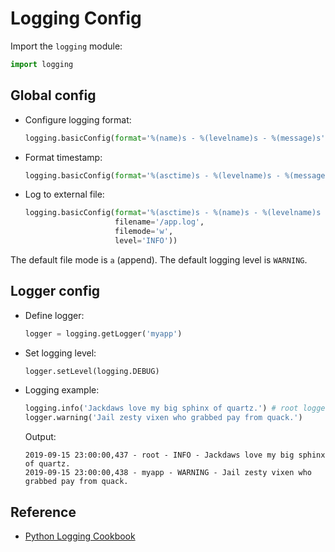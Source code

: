 # Logging Config

Import the `logging` module:

```python
import logging
```

## Global config

* Configure logging format:

  ```python
  logging.basicConfig(format='%(name)s - %(levelname)s - %(message)s')
  ```

* Format timestamp:

  ```python
  logging.basicConfig(format='%(asctime)s - %(levelname)s - %(message)s', datefmt='%m-%d %H:%M')
  ```

* Log to external file:

  ```python
  logging.basicConfig(format='%(asctime)s - %(name)s - %(levelname)s - %(message)s',
                      filename='/app.log',
                      filemode='w',
                      level='INFO'))
  ```

The default file mode is `a` (append). The default logging level is `WARNING`.
  
  
## Logger config

* Define logger:

  ```python
  logger = logging.getLogger('myapp')
  ```
  
* Set logging level:

  ```python
  logger.setLevel(logging.DEBUG)
  ```

* Logging example:

  ```python
  logging.info('Jackdaws love my big sphinx of quartz.') # root logger
  logger.warning('Jail zesty vixen who grabbed pay from quack.')
  ```

  Output:

  ```
  2019-09-15 23:00:00,437 - root - INFO - Jackdaws love my big sphinx of quartz.
  2019-09-15 23:00:00,438 - myapp - WARNING - Jail zesty vixen who grabbed pay from quack.
  ```

## Reference

* [Python Logging Cookbook](https://docs.python.org/3/howto/logging-cookbook.html#formatting-styles)
